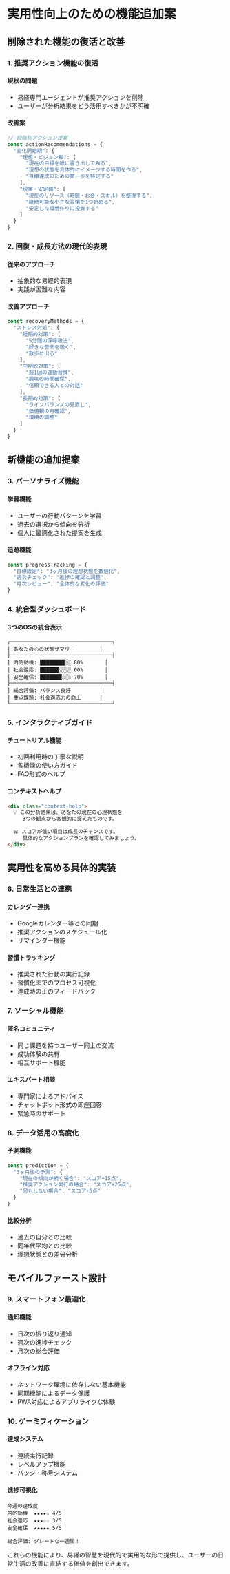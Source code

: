 # 実用性向上のための機能追加案

## 削除された機能の復活と改善

### 1. 推奨アクション機能の復活

#### 現状の問題
- 易経専門エージェントが推奨アクションを削除
- ユーザーが分析結果をどう活用すべきかが不明確

#### 改善案
```javascript
// 段階別アクション提案
const actionRecommendations = {
  "変化開始期": {
    "理想・ビジョン軸": [
      "現在の目標を紙に書き出してみる",
      "理想の状態を具体的にイメージする時間を作る",
      "目標達成のための第一歩を特定する"
    ],
    "現実・安定軸": [
      "現在のリソース（時間・お金・スキル）を整理する",
      "継続可能な小さな習慣を1つ始める",
      "安定した環境作りに投資する"
    ]
  }
}
```

### 2. 回復・成長方法の現代的表現

#### 従来のアプローチ
- 抽象的な易経的表現
- 実践が困難な内容

#### 改善アプローチ
```javascript
const recoveryMethods = {
  "ストレス対処": {
    "短期的対策": [
      "5分間の深呼吸法",
      "好きな音楽を聴く",
      "散歩に出る"
    ],
    "中期的対策": [
      "週1回の運動習慣",
      "趣味の時間確保",
      "信頼できる人との対話"
    ],
    "長期的対策": [
      "ライフバランスの見直し",
      "価値観の再確認",
      "環境の調整"
    ]
  }
}
```

## 新機能の追加提案

### 3. パーソナライズ機能

#### 学習機能
- ユーザーの行動パターンを学習
- 過去の選択から傾向を分析
- 個人に最適化された提案を生成

#### 追跡機能
```javascript
const progressTracking = {
  "目標設定": "3ヶ月後の理想状態を数値化",
  "週次チェック": "進捗の確認と調整",
  "月次レビュー": "全体的な変化の評価"
}
```

### 4. 統合型ダッシュボード

#### 3つのOSの統合表示
```
┌─────────────────────────────────┐
│ あなたの心の状態サマリー        │
├─────────────────────────────────┤
│ 内的動機: ████████░░ 80%       │
│ 社会適応: ██████░░░░ 60%       │  
│ 安全確保: ███████░░░ 70%       │
├─────────────────────────────────┤
│ 総合評価: バランス良好          │
│ 重点課題: 社会適応力の向上      │
└─────────────────────────────────┘
```

### 5. インタラクティブガイド

#### チュートリアル機能
- 初回利用時の丁寧な説明
- 各機能の使い方ガイド
- FAQ形式のヘルプ

#### コンテキストヘルプ
```html
<div class="context-help">
  💡 この分析結果は、あなたの現在の心理状態を
     3つの観点から客観的に捉えたものです。
     
  📊 スコアが低い項目は成長のチャンスです。
     具体的なアクションプランを確認してみましょう。
</div>
```

## 実用性を高める具体的実装

### 6. 日常生活との連携

#### カレンダー連携
- Googleカレンダー等との同期
- 推奨アクションのスケジュール化
- リマインダー機能

#### 習慣トラッキング
- 推奨された行動の実行記録
- 習慣化までのプロセス可視化
- 達成時の正のフィードバック

### 7. ソーシャル機能

#### 匿名コミュニティ
- 同じ課題を持つユーザー同士の交流
- 成功体験の共有
- 相互サポート機能

#### エキスパート相談
- 専門家によるアドバイス
- チャットボット形式の即座回答
- 緊急時のサポート

### 8. データ活用の高度化

#### 予測機能
```javascript
const prediction = {
  "3ヶ月後の予測": {
    "現在の傾向が続く場合": "スコア+15点",
    "推奨アクション実行の場合": "スコア+25点",
    "何もしない場合": "スコア-5点"
  }
}
```

#### 比較分析
- 過去の自分との比較
- 同年代平均との比較
- 理想状態との差分分析

## モバイルファースト設計

### 9. スマートフォン最適化

#### 通知機能
- 日次の振り返り通知
- 週次の進捗チェック
- 月次の総合評価

#### オフライン対応
- ネットワーク環境に依存しない基本機能
- 同期機能によるデータ保護
- PWA対応によるアプリライクな体験

### 10. ゲーミフィケーション

#### 達成システム
- 連続実行記録
- レベルアップ機能
- バッジ・称号システム

#### 進捗可視化
```
今週の達成度
内的動機  ★★★★☆ 4/5
社会適応  ★★★☆☆ 3/5
安全確保  ★★★★★ 5/5

総合評価: グレートな一週間！
```

これらの機能により、易経の智慧を現代的で実用的な形で提供し、ユーザーの日常生活の改善に直結する価値を創出できます。